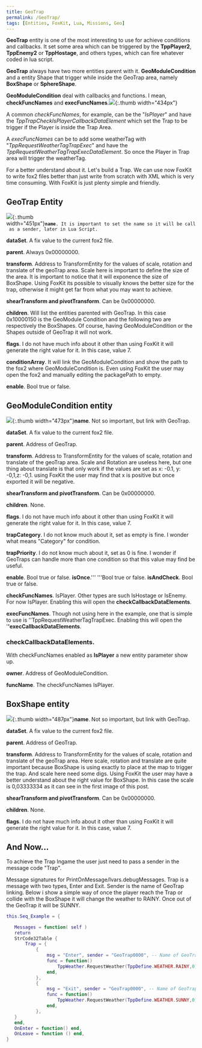 ```yaml
---
title: GeoTrap
permalink: /GeoTrap/
tags: [Entities, FoxKit, Lua, Missions, Geo]
---
```


**GeoTrap** entity is one of the most interesting to use for achieve
conditions and callbacks. It set some area which can be triggered by the
**TppPlayer2**, **TppEnemy2** or **TppHostage**, and others types, which
can fire whatever coded in lua script.

**GeoTrap** always have two more entities parent with it.
**GeoModuleCondition** and a entity Shape that trigger while inside the
GeoTrap area, namely **BoxShape** or **SphereShape**.

**GeoModuleCondition** deal with callbacks and functions. I mean,
**checkFuncNames** and
**execFuncNames**.![](/assets/GeoTrap%20Visual.jpg){:.thumb width="434px"}

A common *checkFuncNames*, for example, can be the "*IsPlayer*" and have
the *TppTrapCheckIsPlayerCallbackDataElement* which set the Trap to be
trigger if the Player is inside the Trap Area.

A *execFuncNames* can be to add some weatherTag with
"*TppRequestWeatherTagTrapExec*" and have the
*TppRequestWeatherTagTrapExecDataElement*. So once the Player in Trap
area will trigger the weatherTag.

For a better understand about it. Let's build a Trap. We can use now
FoxKit to write fox2 files better than just write from scratch with XML
which is very time consuming. With FoxKit is just plenty simple and
friendly.

## **GeoTrap** Entity

![](/assets/GeoTrap%20Entity.jpg){:.thumb width="451px"}**`name`**`. It is important to set the name so it will be call as a sender, later in Lua Script. `

**dataSet**. A fix value to the current fox2 file.

**parent**. Always 0x00000000.

**transform**. Address to TransformEntity for the values of scale,
rotation and translate of the geoTrap area. Scale here is important to
define the size of the area. It is important to notice that it will
exponence the size of BoxShape. Using FoxKit its possible to visually
knows the better size for the trap, otherwise it might get far from what
you may want to achieve.

**shearTransform and pivotTransform**. Can be 0x00000000.

**children**. Will list the entities parented with GeoTrap. In this case
0x10000150 is the GeoModule Condition and the following two are
respectively the BoxShapes. Of course, having GeoModuleCondition or the
Shapes outside of GeoTrap it will not work.

**flags**. I do not have much info about it other than using FoxKit it
will generate the right value for it. In this case, value 7.

**conditionArray**. It will link the GeoModuleCondition and show the
path to the fox2 where GeoModuleCondition is. Even using FoxKit the user
may open the fox2 and manually editing the packagePath to empty.

**enable**. Bool true or false.

## **GeoModuleCondition** entity

![](/assets/GeoModuleCondition-0.jpg){:.thumb width="473px"}**name**.
Not so important, but link with GeoTrap.

**dataSet**. A fix value to the current fox2 file.

**parent**. Address of GeoTrap.

**transform**. Address to TransformEntity for the values of scale,
rotation and translate of the geoTrap area. Scale and Rotation are
useless here, but one thing about translate is that only work if the
values are set as x: -0.1, y: -0,1,z: -0,1. using FoxKit the user may
find that x is positive but once exported it will be negative.

**shearTransform and pivotTransform**. Can be 0x00000000.

**children**. None.

**flags**. I do not have much info about it other than using FoxKit it
will generate the right value for it. In this case, value 7.

**trapCategory**. I do not know much about it, set as empty is fine. I
wonder what means "Category" for condition.

**trapPriority**. I do not know much about it, set as 0 is fine. I
wonder if GeoTraps can handle more than one condition so that this value
may find be useful.

**enable**. Bool true or false. **isOnce**.''' '''Bool true or false.
**isAndCheck**. Bool true or false.

**checkFuncNames**. IsPlayer. Other types are such IsHostage or IsEnemy.
For now IsPlayer. Enabling this will open the
**checkCallbackDataElements**.

**execFuncNames**. Though not using here in the example, one that is
simple to use is ''TppRequestWeatherTagTrapExec. Enabling this will open
the '**'execCallbackDataElements**.

### **checkCallbackDataElements**.

With checkFuncNames enabled as **IsPlayer** a new entity parameter show
up.

**owner**. Address of GeoModuleCondition.

**funcName**. The checkFuncNames IsPlayer.

## **BoxShape** entity

![](/assets/BoxShape.jpg){:.thumb width="487px"}**name**. Not so
important, but link with GeoTrap.

**dataSet**. A fix value to the current fox2 file.

**parent**. Address of GeoTrap.

**transform**. Address to TransformEntity for the values of scale,
rotation and translate of the geoTrap area. Here scale, rotation and
translate are quite important because BoxShape is using exactly to place
at the map to trigger the trap. And scale here need some digs. Using
FoxKit the user may have a better understand about the right value for
BoxShape. In this case the scale is 0,03333334 as it can see in the
first image of this post.

**shearTransform and pivotTransform**. Can be 0x00000000.

**children**. None.

**flags**. I do not have much info about it other than using FoxKit it
will generate the right value for it. In this case, value 7.

## And Now...

To achieve the Trap Ingame the user just need to pass a sender in the
message code "Trap".

Message signatures for PrintOnMessage/Ivars.debugMessages. Trap is a
message with two types, Enter and Exit. Sender is the name of GeoTrap
linking. Below i show a simple way of once the player reach the Trap or
collide with the BoxShape it will change the weather to RAINY. Once out
of the GeoTrap it will be SUNNY.

```lua
this.Seq_Example = {

   Messages = function( self )
   return
   StrCode32Table {        
       Trap = {
           {
               msg = "Enter", sender = "GeoTrap0000", -- Name of GeoTrap
               func = function()
                   TppWeather.RequestWeather(TppDefine.WEATHER.RAINY,0)                    
               end,            
           },
           {
               msg = "Exit", sender = "GeoTrap0000", -- Name of GeoTrap
               func = function()
                   TppWeather.RequestWeather(TppDefine.WEATHER.SUNNY,0)
               end,                
           },          
   }
   end,
   OnEnter = function() end,   
   OnLeave = function () end,
}
```

